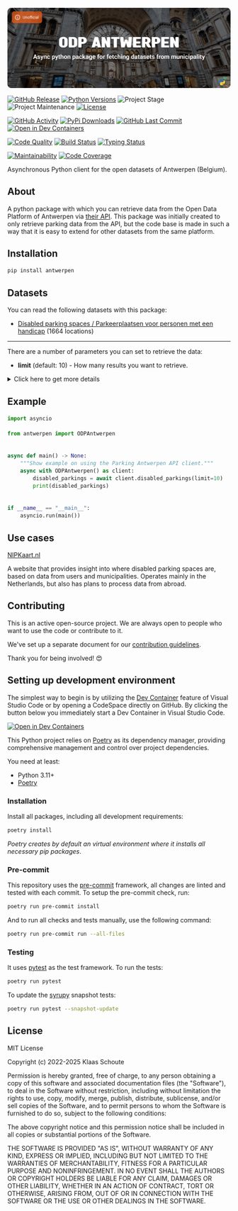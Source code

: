 <!-- Banner -->
![alt Banner of the odp antwerpen package](https://raw.githubusercontent.com/klaasnicolaas/python-antwerpen/main/assets/header_odp_antwerpen-min.png)

<!-- PROJECT SHIELDS -->
[![GitHub Release][releases-shield]][releases]
[![Python Versions][python-versions-shield]][pypi]
![Project Stage][project-stage-shield]
![Project Maintenance][maintenance-shield]
[![License][license-shield]](LICENSE)

[![GitHub Activity][commits-shield]][commits-url]
[![PyPi Downloads][downloads-shield]][downloads-url]
[![GitHub Last Commit][last-commit-shield]][commits-url]
[![Open in Dev Containers][devcontainer-shield]][devcontainer]

[![Code Quality][code-quality-shield]][code-quality]
[![Build Status][build-shield]][build-url]
[![Typing Status][typing-shield]][typing-url]

[![Maintainability][maintainability-shield]][maintainability-url]
[![Code Coverage][codecov-shield]][codecov-url]

Asynchronous Python client for the open datasets of Antwerpen (Belgium).

## About

A python package with which you can retrieve data from the Open Data Platform of Antwerpen via [their API][api]. This package was initially created to only retrieve parking data from the API, but the code base is made in such a way that it is easy to extend for other datasets from the same platform.

## Installation

```bash
pip install antwerpen
```

## Datasets

You can read the following datasets with this package:

- [Disabled parking spaces / Parkeerplaatsen voor personen met een handicap][disabled_parkings] (1664 locations)

---

There are a number of parameters you can set to retrieve the data:

- **limit** (default: 10) - How many results you want to retrieve.

<details>
    <summary>Click here to get more details</summary>

### Disabled parking spaces

| Variable | Type | Description |
| :------- | :--- | :---------- |
| `entry_id` | integer | The ID of this location |
| `number` | integer | The number of parking spots on this location |
| `orientation` | string | The orientation of this location |
| `destiny` | string | What is the purpose of the location |
| `window_time` | string (none) | The window time of this location |
| `lined` | boolean | Whether this location is lined |
| `status` | string | The status of this location |
| `gis_id` | string | The GIS ID of this location |
| `created_at` | datetime | The date this location was added to the dataset, not all locations have a value |
| `coordinates` | list (float) | The coordinates of this location |

</details>

## Example

```python
import asyncio

from antwerpen import ODPAntwerpen


async def main() -> None:
    """Show example on using the Parking Antwerpen API client."""
    async with ODPAntwerpen() as client:
        disabled_parkings = await client.disabled_parkings(limit=10)
        print(disabled_parkings)


if __name__ == "__main__":
    asyncio.run(main())
```

## Use cases

[NIPKaart.nl][nipkaart]

A website that provides insight into where disabled parking spaces are, based on data from users and municipalities. Operates mainly in the Netherlands, but also has plans to process data from abroad.

## Contributing

This is an active open-source project. We are always open to people who want to
use the code or contribute to it.

We've set up a separate document for our
[contribution guidelines](CONTRIBUTING.md).

Thank you for being involved! :heart_eyes:

## Setting up development environment

The simplest way to begin is by utilizing the [Dev Container][devcontainer]
feature of Visual Studio Code or by opening a CodeSpace directly on GitHub.
By clicking the button below you immediately start a Dev Container in Visual Studio Code.

[![Open in Dev Containers][devcontainer-shield]][devcontainer]

This Python project relies on [Poetry][poetry] as its dependency manager,
providing comprehensive management and control over project dependencies.

You need at least:

- Python 3.11+
- [Poetry][poetry-install]

### Installation

Install all packages, including all development requirements:

```bash
poetry install
```

_Poetry creates by default an virtual environment where it installs all
necessary pip packages_.

### Pre-commit

This repository uses the [pre-commit][pre-commit] framework, all changes
are linted and tested with each commit. To setup the pre-commit check, run:

```bash
poetry run pre-commit install
```

And to run all checks and tests manually, use the following command:

```bash
poetry run pre-commit run --all-files
```

### Testing

It uses [pytest](https://docs.pytest.org/en/stable/) as the test framework. To run the tests:

```bash
poetry run pytest
```

To update the [syrupy](https://github.com/tophat/syrupy) snapshot tests:

```bash
poetry run pytest --snapshot-update
```

## License

MIT License

Copyright (c) 2022-2025 Klaas Schoute

Permission is hereby granted, free of charge, to any person obtaining a copy
of this software and associated documentation files (the "Software"), to deal
in the Software without restriction, including without limitation the rights
to use, copy, modify, merge, publish, distribute, sublicense, and/or sell
copies of the Software, and to permit persons to whom the Software is
furnished to do so, subject to the following conditions:

The above copyright notice and this permission notice shall be included in all
copies or substantial portions of the Software.

THE SOFTWARE IS PROVIDED "AS IS", WITHOUT WARRANTY OF ANY KIND, EXPRESS OR
IMPLIED, INCLUDING BUT NOT LIMITED TO THE WARRANTIES OF MERCHANTABILITY,
FITNESS FOR A PARTICULAR PURPOSE AND NONINFRINGEMENT. IN NO EVENT SHALL THE
AUTHORS OR COPYRIGHT HOLDERS BE LIABLE FOR ANY CLAIM, DAMAGES OR OTHER
LIABILITY, WHETHER IN AN ACTION OF CONTRACT, TORT OR OTHERWISE, ARISING FROM,
OUT OF OR IN CONNECTION WITH THE SOFTWARE OR THE USE OR OTHER DEALINGS IN THE
SOFTWARE.

[api]: https://portaal-stadantwerpen.opendata.arcgis.com
[disabled_parkings]: https://portaal-stadantwerpen.opendata.arcgis.com/datasets/stadAntwerpen::parkeerplaatsen-voor-personen-met-een-handicap/about
[nipkaart]: https://www.nipkaart.nl

<!-- MARKDOWN LINKS & IMAGES -->
[build-shield]: https://github.com/klaasnicolaas/python-antwerpen/actions/workflows/tests.yaml/badge.svg
[build-url]: https://github.com/klaasnicolaas/python-antwerpen/actions/workflows/tests.yaml
[code-quality-shield]: https://github.com/klaasnicolaas/python-antwerpen/actions/workflows/codeql.yaml/badge.svg
[code-quality]: https://github.com/klaasnicolaas/python-antwerpen/actions/workflows/codeql.yaml
[commits-shield]: https://img.shields.io/github/commit-activity/y/klaasnicolaas/python-antwerpen.svg
[commits-url]: https://github.com/klaasnicolaas/python-antwerpen/commits/main
[codecov-shield]: https://codecov.io/gh/klaasnicolaas/python-antwerpen/branch/main/graph/badge.svg?token=LJULYJC8VT
[codecov-url]: https://codecov.io/gh/klaasnicolaas/python-antwerpen
[devcontainer-shield]: https://img.shields.io/static/v1?label=Dev%20Containers&message=Open&color=blue&logo=visualstudiocode
[devcontainer]: https://vscode.dev/redirect?url=vscode://ms-vscode-remote.remote-containers/cloneInVolume?url=https://github.com/klaasnicolaas/python-antwerpen
[downloads-shield]: https://img.shields.io/pypi/dm/antwerpen
[downloads-url]: https://pypistats.org/packages/antwerpen
[license-shield]: https://img.shields.io/github/license/klaasnicolaas/python-antwerpen.svg
[last-commit-shield]: https://img.shields.io/github/last-commit/klaasnicolaas/python-antwerpen.svg
[maintenance-shield]: https://img.shields.io/maintenance/yes/2025.svg
[maintainability-shield]: https://api.codeclimate.com/v1/badges/43af030f43d5f3bc6a90/maintainability
[maintainability-url]: https://codeclimate.com/github/klaasnicolaas/python-antwerpen/maintainability
[project-stage-shield]: https://img.shields.io/badge/project%20stage-production%20ready-brightgreen.svg
[pypi]: https://pypi.org/project/antwerpen/
[python-versions-shield]: https://img.shields.io/pypi/pyversions/antwerpen
[typing-shield]: https://github.com/klaasnicolaas/python-antwerpen/actions/workflows/typing.yaml/badge.svg
[typing-url]: https://github.com/klaasnicolaas/python-antwerpen/actions/workflows/typing.yaml
[releases-shield]: https://img.shields.io/github/release/klaasnicolaas/python-antwerpen.svg
[releases]: https://github.com/klaasnicolaas/python-antwerpen/releases

[poetry-install]: https://python-poetry.org/docs/#installation
[poetry]: https://python-poetry.org
[pre-commit]: https://pre-commit.com
